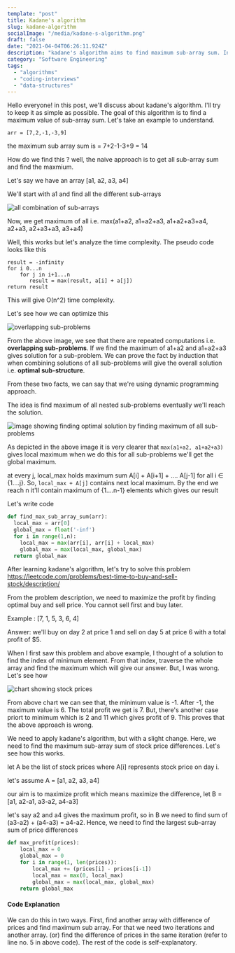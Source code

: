 ```yaml
---
template: "post"
title: Kadane's algorithm
slug: kadane-algorithm
socialImage: "/media/kadane-s-algorithm.png"
draft: false
date: "2021-04-04T06:26:11.924Z"
description: "kadane's algorithm aims to find maximum sub-array sum. In this post, we will discuss about it and we'll solve best time to buy and sell stocks leetcode problem #121 using it."
category: "Software Engineering"
tags:
  - "algorithms"
  - "coding-interviews"
  - "data-structures"
---
```

Hello everyone! in this post, we'll discuss about kadane's algorithm. I'll try to keep it as simple as possible. The goal of this algorithm is to find a maximum value of sub-array sum. Let's take an example to understand.

`arr = [7,2,-1,-3,9]`

the maximum sub array sum is = 7+2-1-3+9 = 14

How do we find this ? well, the naive approach is to get all sub-array sum and find the maxmium.

Let's say we have an array \[a1, a2, a3, a4]

We'll start with a1 and find all the different sub-arrays

![all combination of sub-arrays](/media/combinations.png "all sub-arrays with possible maximum sum")

Now, we get maximum of all i.e. max(a1+a2, a1+a2+a3, a1+a2+a3+a4, a2+a3, a2+a3+a3, a3+a4)

Well, this works but let's analyze the time complexity. The pseudo code looks like this

```
result = -infinity
for i 0...n
    for j in i+1...n
       result = max(result, a[i] + a[j])
return result
```

This will give O(n^2) time complexity.

Let's see how we can optimize this

![overlapping sub-problems](/media/overlapping_subproblems.png "overlapping sub-problems")

From the above image, we see that there are repeated computations i.e. **overlapping sub-problems**. If we find the maximum of a1+a2 and a1+a2+a3 gives solution for a sub-problem. We can prove the fact by induction that when combining solutions of all sub-problems will give the overall solution i.e. **optimal sub-structure**. 

From these two facts, we can say that we're using dynamic programming approach.

The idea is find maximum of all nested sub-problems eventually we'll reach the solution.

![image showing finding optimal solution by finding maximum of all sub-problems](/media/optimal_solution.png "find maximum of sub-problem recursively to reach optimized solution")

As depicted in the above image it is very clearer that `max(a1+a2, a1+a2+a3)` gives local maximum when we do this for all sub-problems we'll get the global maximum.

 at every j, local_max holds maximum sum A\[i] + A\[i+1] + .... A\[j-1] for all i ∈ {1....j}. So, `local_max + A[j]` contains next local maximum. By the end we reach n it'll contain maximum of {1....n-1} elements which gives our result

Let's write code

```python
def find_max_sub_array_sum(arr):
  local_max = arr[0]
  global_max = float('-inf')
  for i in range(1,n):
    local_max = max(arr[i], arr[i] + local_max)
    global_max = max(local_max, global_max)
  return global_max
```

After learning kadane's algorithm, let's try to solve this problem <https://leetcode.com/problems/best-time-to-buy-and-sell-stock/description/>

From the problem description, we need to maximize the profit by finding optimal buy and sell price. You cannot sell first and buy later.

Example : \[7, 1, 5, 3, 6, 4]

Answer: we'll buy on day 2 at price 1 and sell on day 5 at price 6 with a total profit of $5.

When I first saw this problem and above example, I thought of a solution to find the index of minimum element. From that index, traverse the whole array and find the maximum which will give our answer. But, I was wrong. Let's see how

![chart showing stock prices](/media/chart.png "refer to above chart showing stock prices over time")

From above chart we can see that, the minimum value is -1. After -1, the maximum value is 6. The total profit we get is 7. But, there's another case priort to minimum which is 2 and 11 which gives profit of 9. This proves that the above approach is wrong.  

We need to apply kadane's algorithm, but with a slight change. Here, we need to find the maximum sub-array sum of stock price differences. Let's see how this works.

let A be the list of stock prices where A\[i] represents stock price on day i.

let's assume A = \[a1, a2, a3, a4]

our aim is to maximize profit which means maximize the difference, let B = \[a1, a2-a1, a3-a2, a4-a3]

let's say a2 and a4 gives the maximum profit, so in B we need to find sum of (a3-a2) + (a4-a3) = a4-a2. Hence, we need to find the largest sub-array sum of price differences

```python
def max_profit(prices):
    local_max = 0
    global_max = 0
    for i in range(1, len(prices)):
        local_max += (prices[i] - prices[i-1])
        local_max = max(0, local_max)
        global_max = max(local_max, global_max)
    return global_max
```

#### Code Explanation

We can do this in two ways. First, find another array with difference of prices and find maximum sub array. For that we need two iterations and another array. (or) find the difference of prices in the same iteration (refer to line no. 5 in above code). The rest of the code is self-explanatory.